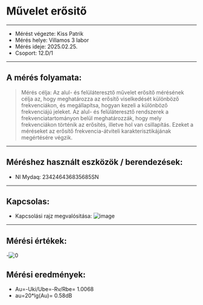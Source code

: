 
# Művelet erősitő
---  
- Mérést végezte: Kiss Patrik
- Mérés helye: Villamos 3 labor
- Mérés ideje: 2025.02.25.
- Csoport: 12.D/1


---   

## A mérés folyamata:
>Mérés célja: Az alul- és felüláteresztő művelet erősítő mérésének célja az, hogy meghatározza az erősítő viselkedését különböző frekvenciákon, és megállapítsa, hogyan kezeli a különböző frekvenciájú jeleket. Az alul- és felüláteresztő rendszerek a frekvenciatartományon belül meghatározzák, hogy mely frekvenciákon történik az erősítés, illetve hol van csillapítás. Ezeket a méréseket az erősítő frekvencia-átviteli karakterisztikájának megértésére végzik.


---


## Méréshez használt eszközök / berendezések:
- NI Mydaq: 234246436835685SN



---


## Kapcsolas:

- Kapcsolási rajz megvalósitása: ![image](https://github.com/user-attachments/assets/81e87f81-ed6d-4b0a-a85c-167d92a51eb5)

 


---
  
## Mérési értékek:
-![0](https://github.com/user-attachments/assets/706e441b-90cf-4dd2-9a64-9d27816178ca)

## Mérési eredmények:
- Au=-Uki/Ube=-Rv/Rbe= 1.0068
- au=20*lg(Au)= 0.58dB


   
